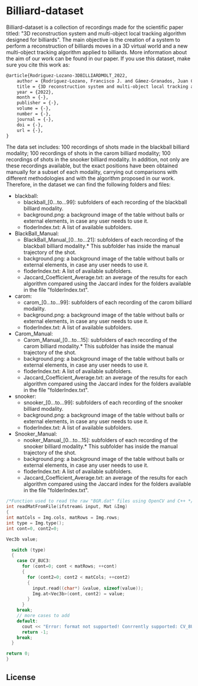 # Billiard-dataset
Billiard-dataset is a collection of recordings made for the scientific paper titled: "3D reconstruction system and multi-object local tracking algorithm designed for billiards". The main objective is the creation of a system to perform a reconstruction of billiards moves in a 3D virtual world and a new multi-object tracking algorithm applied to billiards. More information about the aim of our work can be found in our paper. If you use this dataset, make sure you cite this work as:
```latex
@article{Rodriguez-Lozano-3DBILLIARDMOLT_2022,
	author = {Rodriguez-Lozano, Francisco J. and Gámez-Granados, Juan C. and León-García, Fernando and Palomares, Jose M. and Olivares, J.},
	title = {3D reconstruction system and multi-object local tracking algorithm designed for billiards},
 	year = {2022},
	month = {-},
	publisher = {-},
	volume = {-},
	number = {-},
	journal = {-},
	doi = {-},
	url = {-},
}
```
The data set includes: 100 recordings of shots made in the blackball billiard modality; 100 recordings of shots in the carom billiard modality; 100 recordings of shots in the snooker billiard modality. In addition, not only are these recordings available, but the exact positions have been obtained manually for a subset of each modality, carrying out comparisons with different methodologies and with the algorithm proposed in our work. Therefore, in the dataset we can find the following folders and files: 

- blackball: 
	+  blackball_[0...to...99]: subfolders of each recording of the blackball billiard modality.
	+  background.png: a background image of the table without balls or external elements, in case any user needs to use it. 
	+  floderIndex.txt: A list of available subfolders. 
- BlackBall_Manual:
 	+  BlackBall_Manual_[0...to...21]: subfolders of each recording of the blackball billiard modality.* This subfolder has inside the manual trajectory of the shot.
	+  background.png: a background image of the table without balls or external elements, in case any user needs to use it. 
	+  floderIndex.txt: A list of available subfolders. 
	+  Jaccard_Coefficient_Average.txt: an average of the results for each algorithm compared using the Jaccard index for the folders available in the file "folderIndex.txt".
- carom:
	+  carom_[0...to...99]: subfolders of each recording of the carom billiard modality.
	+  background.png: a background image of the table without balls or external elements, in case any user needs to use it. 
	+  floderIndex.txt: A list of available subfolders. 
- Carom_Manual:
 	+  Carom_Manual_[0...to...15]: subfolders of each recording of the carom billiard modality.* This subfolder has inside the manual trajectory of the shot.
	+  background.png: a background image of the table without balls or external elements, in case any user needs to use it. 
	+  floderIndex.txt: A list of available subfolders. 
	+  Jaccard_Coefficient_Average.txt: an average of the results for each algorithm compared using the Jaccard index for the folders available in the file "folderIndex.txt".
- snooker:
	+  snooker_[0...to...99]: subfolders of each recording of the snooker billiard modality.
	+  background.png: a background image of the table without balls or external elements, in case any user needs to use it. 
	+  floderIndex.txt: A list of available subfolders. 
- Snooker_Manual:
 	+  nooker_Manual_[0...to...15]: subfolders of each recording of the snooker billiard modality.* This subfolder has inside the manual trajectory of the shot.
	+  background.png: a background image of the table without balls or external elements, in case any user needs to use it. 
	+  floderIndex.txt: A list of available subfolders. 
	+  Jaccard_Coefficient_Average.txt: an average of the results for each algorithm compared using the Jaccard index for the folders available in the file "folderIndex.txt". 



```cpp
/*Function used to read the raw "BGR.dat" files using OpenCV and C++ */
int readMatFromFile(ifstream& input, Mat &Img)
{
int matCols = Img.cols, matRows = Img.rows;
int type = Img.type();
int cont=0, cont2=0;

Vec3b value;

  switch (type)
  {
    case CV_8UC3:
      for (cont=0; cont < matRows; ++cont)
      {
        for (cont2=0; cont2 < matCols; ++cont2)
        {  
          input.read((char*) &value, sizeof(value));
          Img.at<Vec3b>(cont, cont2) = value;           
        }
      }
    break;
    // more cases to add
    default:
      cout << "Error: format not supported! Conrrently supported: CV_8UC3\n";
      return -1;
    break;
  }

return 0;
}

```
## License

